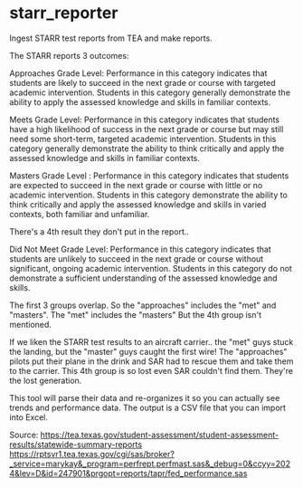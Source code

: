 # starr_reporter
Ingest STARR test reports from TEA and make reports.

The STARR reports 3 outcomes:

Approaches Grade Level: Performance in this category indicates that students are likely to succeed in the next grade or course with targeted academic intervention. Students in this category generally demonstrate the ability to apply the assessed knowledge and skills in familiar contexts.

Meets Grade Level:  Performance in this category indicates that students have a high likelihood of success in the next grade or course but may still need some short-term, targeted academic intervention. Students in this category generally demonstrate the ability to think critically and apply the assessed knowledge and skills in familiar contexts.

Masters Grade Level : Performance in this category indicates that students are expected to succeed in the next grade or course with little or no academic intervention. Students in this category demonstrate the ability to think critically and apply the assessed knowledge and skills in varied contexts, both familiar and unfamiliar.

There's a 4th result they don't put in the report..

Did Not Meet Grade Level:  Performance in this category indicates that students are unlikely to succeed in the next grade or course without significant, ongoing academic intervention. Students in this category do not demonstrate a sufficient understanding of the assessed knowledge and skills.

The first 3 groups overlap.  So the "approaches" includes the "met" and "masters".  The "met" includes the "masters"  But the 4th group isn't mentioned.

If we liken the STARR test results to an aircraft carrier.. the "met" guys stuck the landing, but the "master" guys caught the first wire!  The "approaches" pilots put their plane in the drink and SAR had to rescue them and take them to the carrier.  This 4th group is so lost even SAR couldn't find them.  They're the lost generation.

This tool will parse their data and re-organizes it so you can actually see trends and performance data.  The output is a CSV file that you can import into Excel.

Source: https://tea.texas.gov/student-assessment/student-assessment-results/statewide-summary-reports
https://rptsvr1.tea.texas.gov/cgi/sas/broker?_service=marykay&_program=perfrept.perfmast.sas&_debug=0&ccyy=2024&lev=D&id=247901&prgopt=reports/tapr/fed_performance.sas



